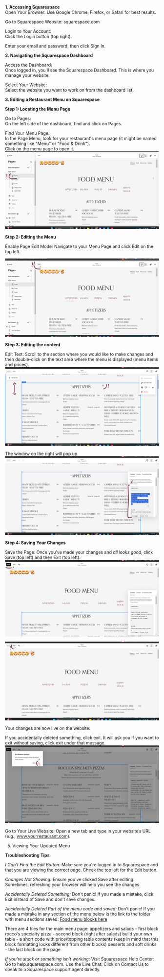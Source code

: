 
****1. Accessing Squarespace****  
Open Your Browser: Use Google Chrome, Firefox, or Safari for best results.

Go to Squarespace Website:
squarespace.com

Login to Your Account:  
Click the Login button (top right).

Enter your email and password, then click Sign In.


****2. Navigating the Squarespace Dashboard****

Access the Dashboard:  
Once logged in, you'll see the Squarespace Dashboard. This is where you manage your website.

Select Your Website:  
Select the website you want to work on from the dashboard list.

**3. Editing a Restaurant Menu on Squarespace**


**Step 1: Locating the Menu Page**

Go to Pages:  
On the left side of the dashboard, find and click on Pages.

Find Your Menu Page:  
In the Page Menu, look for your restaurant's menu page (it might be named something like "Menu" or "Food & Drink").  
Click on the menu page to open it.  
![Pages](screenshots/chrome_NJmd1qF5cJ.png)


**Step 2: Editing the Menu**

Enable Page Edit Mode:
Navigate to your Menu Page and click Edit on the top left.

![Edit page](screenshots/chrome_6mCvFMpn59.png)

**Step 3: Editing the content**

Edit Text:
Scroll to the section where you would like to make changes and then double-click on the text area where the menu is displayed (menu items and prices).
![Find the section to edit](screenshots/chrome_XPTLqVwEik.png)


The window on the right will pop up.
![Find the section to edit](screenshots/chrome_IVTZKmKij0.png)


**Step 4: Saving Your Changes**

Save the Page:
Once you've made your changes and _all looks good_, click Save (top left) and then Exit (top left).
![Save](screenshots/chrome_ihX4LI27LR.png)

![Exit](screenshots/chrome_OhRqiBOPSi.png)


Your changes are now live on the website.

If you accidentally deleted something, click exit. It will ask you if you want to exit without saving, click exit under that message.
![Exit](screenshots/chrome_lojQSNYhUY.png)

Go to Your Live Website:
Open a new tab and type in your website’s URL (e.g., www.yourrestaurant.com).

5. Viewing Your Updated Menu


**Troubleshooting Tips**

_I Can’t Find the Edit Button:_
Make sure you're logged in to Squarespace and that you are viewing the correct page. Check the top left for the Edit button.

_Changes Not Showing:_
Ensure you've clicked Save after editing. Sometimes, refreshing your browser will help you see the changes.

_Accidentally Deleted Something:_
Don't panic! If you made a mistake, click Exit instead of Save and don't save changes.


_Accidentally Deleted Part of the menu code and saved:_
Don't panic! If you made a mistake in any section of the menu below is the link to the folder with menu sections saved:
[Food menu blocks here](../menu%20repository/)


There are 4 files for the main menu page:
appetizers and salads - first block
rocco's specialty pizza - second block (right after salads)
build your own table - a short code with price/topping table contents (keep in mind that this block formatting looks different from other blocks)
desserts and soft drinks - the last block on the page


_If you're stuck or something isn’t working:_
Visit Squarespace Help Center:
Go to help.squarespace.com.
Use the Live Chat:
Click on Contact Us to speak to a Squarespace support agent directly.
